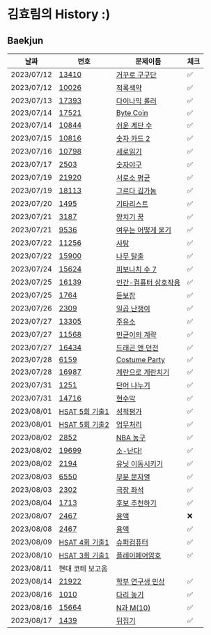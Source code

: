 # 김효림의 History :)

## Baekjun

| 날짜         | 번호                                                                | 문제이름                                                         | 체크  |
|------------|-------------------------------------------------------------------|--------------------------------------------------------------|-----|
| 2023/07/12 | [13410](https://www.acmicpc.net/problem/13410)                    | [거꾸로 구구단](https://www.acmicpc.net/problem/13410)             | ✅   |
| 2023/07/12 | [10026](https://www.acmicpc.net/problem/10026)                    | [적록색약](https://www.acmicpc.net/problem/10026)                | ✅   |
| 2023/07/13 | [17393](https://www.acmicpc.net/problem/17393)                    | [다이나믹 롤러](https://www.acmicpc.net/problem/17393)             | ✅   |
| 2023/07/14 | [17521](https://www.acmicpc.net/problem/17521)                    | [Byte Coin](https://www.acmicpc.net/problem/17521)           | ✅   |
| 2023/07/14 | [10844](https://www.acmicpc.net/problem/10844)                    | [쉬운 계단 수](https://www.acmicpc.net/problem/10844)             | ✅   |
| 2023/07/15 | [10816](https://www.acmicpc.net/problem/10816)                    | [숫자 카드 2](https://www.acmicpc.net/problem/10816)             | ✅   |
| 2023/07/16 | [10798](https://www.acmicpc.net/problem/10798)                    | [세로읽기](https://www.acmicpc.net/problem/10798)                | ✅   |
| 2023/07/17 | [2503](https://www.acmicpc.net/problem/2503)                      | [숫자야구](https://www.acmicpc.net/problem/2503)                 | ✅   |
| 2023/07/19 | [21920](https://www.acmicpc.net/problem/21920)                    | [서로소 평균](https://www.acmicpc.net/problem/21920)              | ✅   |
| 2023/07/19 | [18113](https://www.acmicpc.net/problem/18113)                    | [그르다 김가놈](https://www.acmicpc.net/problem/18113)             | ✅   |
| 2023/07/20 | [1495](https://www.acmicpc.net/problem/1495)                      | [기타리스트](https://www.acmicpc.net/problem/1495)                | ✅   | 
| 2023/07/21 | [3187](https://www.acmicpc.net/problem/3187)                      | [양치기 꿍](https://www.acmicpc.net/problem/3187)                | ✅   |
| 2023/07/21 | [9536](https://www.acmicpc.net/problem/9536)                      | [여우는 어떻게 울기](https://www.acmicpc.net/problem/9536)           | ✅   |
| 2023/07/22 | [11256](https://www.acmicpc.net/problem/11256)                    | [사탕](https://www.acmicpc.net/problem/11256)                  | ✅   |
| 2023/07/22 | [15900](https://www.acmicpc.net/problem/15900)                    | [나무 탈출](https://www.acmicpc.net/problem/15900)               | ✅   |
| 2023/07/24 | [15624](https://www.acmicpc.net/problem/15624)                    | [피보나치 수 7](https://www.acmicpc.net/problem/15624)            | ✅   |
| 2023/07/25 | [16139](https://www.acmicpc.net/problem/16139)                    | [인간-컴퓨터 상호작용](https://www.acmicpc.net/problem/16139)         | ✅   |
| 2023/07/25 | [1764](https://www.acmicpc.net/problem/1764)                      | [듣보잡](https://www.acmicpc.net/problem/1764)                  | ✅   |
| 2023/07/26 | [2309](https://www.acmicpc.net/problem/2309)                      | [일곱 난쟁이](https://www.acmicpc.net/problem/2309)               | ✅   |
| 2023/07/27 | [13305](https://www.acmicpc.net/problem/13305)                    | [주유소](https://www.acmicpc.net/problem/13305)                 | ✅   | 
| 2023/07/27 | [11568](https://www.acmicpc.net/problem/11568)                    | [민균이의 계략](https://www.acmicpc.net/problem/11568)             | ✅   |
| 2023/07/27 | [16434](https://www.acmicpc.net/problem/16434)                    | [드래곤 앤 던전](https://www.acmicpc.net/problem/16434)            | ✅   |
| 2023/07/28 | [6159](https://www.acmicpc.net/problem/6159)                      | [Costume Party](https://www.acmicpc.net/problem/6159)        | ✅   |
| 2023/07/28 | [16987](https://www.acmicpc.net/problem/16987)                    | [계란으로 계란치기](https://www.acmicpc.net/problem/16987)           | ✅   |
| 2023/07/31 | [1251](https://www.acmicpc.net/problem/1251)                      | [단어 나누기](https://www.acmicpc.net/problem/1251)               | ✅   |
| 2023/07/31 | [14716](https://www.acmicpc.net/problem/14716)                    | [현수막](https://www.acmicpc.net/problem/14716)                 | ✅   |
| 2023/08/01 | [HSAT 5회 기출1](https://softeer.ai/practice/info.do?idx=1&eid=1309) | [성적평가](https://softeer.ai/practice/info.do?idx=1&eid=1309)   | ✅   |
| 2023/08/01 | [HSAT 5회 기출2](https://softeer.ai/practice/info.do?idx=1&eid=1256) | [업무처리](https://softeer.ai/practice/info.do?idx=1&eid=1256)   | ✅   | 
| 2023/08/02 | [2852](https://www.acmicpc.net/problem/2852)                      | [NBA 농구](https://www.acmicpc.net/problem/2852)               | ✅   |
| 2023/08/02 | [19699](https://www.acmicpc.net/problem/19699)                    | [소-난다!](https://www.acmicpc.net/problem/19699)               | ✅   |
| 2023/08/02 | [2194](https://www.acmicpc.net/problem/2194)                      | [유닛 이동시키기](https://www.acmicpc.net/problem/2194)             | ✅   |
| 2023/08/03 | [6550](https://www.acmicpc.net/problem/6550)                      | [부분 문자열](https://www.acmicpc.net/problem/6550)               | ✅   |
| 2023/08/03 | [2302](https://www.acmicpc.net/problem/2302)                      | [극장 좌석](https://www.acmicpc.net/problem/2302)                | ✅   |
| 2023/08/04 | [1713](https://www.acmicpc.net/problem/1713)                      | [후보 추천하기](https://www.acmicpc.net/problem/1713)              | ✅   |
| 2023/08/07 | [2467](https://www.acmicpc.net/problem/2467)                      | [용액](https://www.acmicpc.net/problem/2467)                   | ❌   |
| 2023/08/08 | [2467](https://www.acmicpc.net/problem/2467)                      | [용액](https://www.acmicpc.net/problem/2467)                   | ✅   |
| 2023/08/09 | [HSAT 4회 기출1](https://softeer.ai/practice/info.do?idx=1&eid=1204) | [슈퍼컴퓨터](https://softeer.ai/practice/info.do?idx=1&eid=1204)  | ✅   | 
| 2023/08/10 | [HSAT 3회 기출1](https://softeer.ai/practice/info.do?idx=1&eid=804)  | [플레이페어암호](https://softeer.ai/practice/info.do?idx=1&eid=804) | ✅   | 
| 2023/08/11 | 현대 코테 보고옴                                                         |                                                              |     |
| 2023/08/14 | [21922](https://www.acmicpc.net/problem/21922)                    | [학부 연구생 민상](https://www.acmicpc.net/problem/21922)           | ✅   |
| 2023/08/16 | [1010](https://www.acmicpc.net/problem/1010)                      | [다리 놓기](https://www.acmicpc.net/problem/1010)                | ✅   |
| 2023/08/16 | [15664](https://www.acmicpc.net/problem/15664)                    | [N과 M(10)](https://www.acmicpc.net/problem/15664)            | ✅   |
| 2023/08/17 | [1439](https://www.acmicpc.net/problem/1439)                      | [뒤집기](https://www.acmicpc.net/problem/1439)                  | ✅   |
